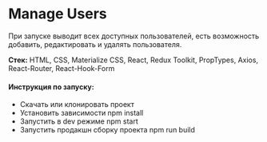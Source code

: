 # Manage Users

При запуске выводит всех доступных пользователей, есть возможность добавить, редактировать и удалять пользователя.

**Стек:** HTML, CSS, Materialize CSS, React, Redux Toolkit, PropTypes, Axios, React-Router, React-Hook-Form

#### Инструкция по запуску:

-   Скачать или клонировать проект
-   Установить зависимости npm install
-   Запустить в dev режиме npm start
-   Запустить продакшн сборку проекта npm run build
